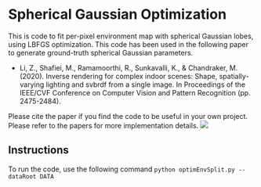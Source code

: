 # Spherical Gaussian Optimization
This is code to fit per-pixel environment map with spherical Gaussian lobes, using LBFGS optimization. This code has been used in the following paper to generate ground-truth spherical Gaussian parameters.
* Li, Z., Shafiei, M., Ramamoorthi, R., Sunkavalli, K., & Chandraker, M. (2020). Inverse rendering for complex indoor scenes: Shape, spatially-varying lighting and svbrdf from a single image. In Proceedings of the IEEE/CVF Conference on Computer Vision and Pattern Recognition (pp. 2475-2484).

Please cite the paper if you find the code to be useful in your own project. Please refer to the papers for more implementation details. 
![](http://cseweb.ucsd.edu/~viscomp/projects/CVPR20InverseIndoor/github/sphericalGaussian.png)

## Instructions
To run the code, use the following command
`python optimEnvSplit.py --dataRoot DATA`

